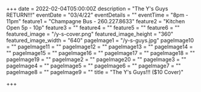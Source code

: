 +++
date = 2022-02-04T05:00:00Z
description = "The Y's Guys RETURN!!!"
eventDate = "03/4/22"
eventDetails = ""
eventTime = "8pm - 11pm"
feature1 = "Champagne Bus - 260.227.8633"
feature2 = "Kitchen Open 5p - 10p"
feature3 = ""
feature4 = ""
feature5 = ""
feature6 = ""
featured_image = "/y-s-cover.png"
featured_image_height = "360"
featured_image_width = "640"
pageImage1 = "/y-s-guys.jpg"
pageImage10 = ""
pageImage11 = ""
pageImage12 = ""
pageImage13 = ""
pageImage14 = ""
pageImage15 = ""
pageImage16 = ""
pageImage17 = ""
pageImage18 = ""
pageImage19 = ""
pageImage2 = ""
pageImage20 = ""
pageImage3 = ""
pageImage4 = ""
pageImage5 = ""
pageImage6 = ""
pageImage7 = ""
pageImage8 = ""
pageImage9 = ""
title = "The Y's Guys!!! ($10 Cover)"

+++
